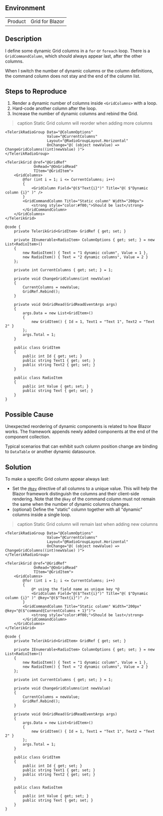 
## Environment

<table>
<tbody>
<tr>
<td>Product</td>
<td>Grid for Blazor</td>
</tr>
</tbody>
</table>

## Description

I define some dynamic Grid columns in a `for` or `foreach` loop. There is a `GridCommandColumn`, which should always appear last, after the other columns.

When I switch the number of dynamic columns or the column definitions, the command column does not stay and the end of the column list.

## Steps to Reproduce

1. Render a dynamic number of columns inside `<GridColumns>` with a loop.
1. Hard-code another column after the loop.
1. Increase the number of dynamic columns and rebind the Grid.

>caption Static Grid column will reorder when adding more columns

````RAZOR
<TelerikRadioGroup Data="@ColumnOptions"
                   Value="@CurrentColumns"
                   Layout="@RadioGroupLayout.Horizontal"
                   OnChange="@( (object newValue) => ChangeGridColumns((int)newValue) )">
</TelerikRadioGroup>

<TelerikGrid @ref="@GridRef"
             OnRead="@OnGridRead"
             TItem="@GridItem">
    <GridColumns>
        @for (int i = 1; i <= CurrentColumns; i++)
        {
            <GridColumn Field="@($"Text{i}")" Title="@( $"Dynamic column {i}" )" />
        }
        <GridCommandColumn Title="Static column" Width="200px">
            <strong style="color:#f00;">Should be last</strong>
        </GridCommandColumn>
    </GridColumns>
</TelerikGrid>

@code {
    private TelerikGrid<GridItem> GridRef { get; set; }

    private IEnumerable<RadioItem> ColumnOptions { get; set; } = new List<RadioItem>()
    {
        new RadioItem() { Text = "1 dynamic column", Value = 1 },
        new RadioItem() { Text = "2 dynamic columns", Value = 2 }
    };

    private int CurrentColumns { get; set; } = 1;

    private void ChangeGridColumns(int newValue)
    {
        CurrentColumns = newValue;
        GridRef.Rebind();
    }

    private void OnGridRead(GridReadEventArgs args)
    {
        args.Data = new List<GridItem>()
        {
            new GridItem() { Id = 1, Text1 = "Text 1", Text2 = "Text 2" }
        };
        args.Total = 1;
    }

    public class GridItem
    {
        public int Id { get; set; }
        public string Text1 { get; set; }
        public string Text2 { get; set; }
    }

    public class RadioItem
    {
        public int Value { get; set; }
        public string Text { get; set; }
    }
}
````

## Possible Cause

Unexpected reordering of dynamic components is related to how Blazor works. The framework appends newly added components at the end of the component collection.

Typical scenarios that can exhibit such column position change are binding to `DataTable` or another dynamic datasource.

## Solution

To make a specific Grid column appear always last:

* Set the [`@key`](https://docs.microsoft.com/en-us/aspnet/core/blazor/components/?view=aspnetcore-6.0#use-key-to-control-the-preservation-of-elements-and-components) directive of all columns to a unique value. This will help the Blazor framework distinguish the columns and their client-side rendering. Note that the `@key` of the command column must not remain the same when the number of dynamic columns changes.
* (optional) Define the "static" column together with all "dynamic" columns inside a single loop.

>caption Static Grid column will remain last when adding new columns

````RAZOR
<TelerikRadioGroup Data="@ColumnOptions"
                   Value="@CurrentColumns"
                   Layout="@RadioGroupLayout.Horizontal"
                   OnChange="@( (object newValue) => ChangeGridColumns((int)newValue) )">
</TelerikRadioGroup>

<TelerikGrid @ref="@GridRef"
             OnRead="@OnGridRead"
             TItem="@GridItem">
    <GridColumns>
        @for (int i = 1; i <= CurrentColumns; i++)
        {
            @* using the field name as unique key *@
            <GridColumn Field="@($"Text{i}")" Title="@( $"Dynamic column {i}" )" @key="@($"Text{i}")" />
        }
        <GridCommandColumn Title="Static column" Width="200px" @key="@($"command{CurrentColumns + 1}")">
            <strong style="color:#f00;">Should be last</strong>
        </GridCommandColumn>
    </GridColumns>
</TelerikGrid>

@code {
    private TelerikGrid<GridItem> GridRef { get; set; }

    private IEnumerable<RadioItem> ColumnOptions { get; set; } = new List<RadioItem>()
    {
        new RadioItem() { Text = "1 dynamic column", Value = 1 },
        new RadioItem() { Text = "2 dynamic columns", Value = 2 }
    };

    private int CurrentColumns { get; set; } = 1;

    private void ChangeGridColumns(int newValue)
    {
        CurrentColumns = newValue;
        GridRef.Rebind();
    }

    private void OnGridRead(GridReadEventArgs args)
    {
        args.Data = new List<GridItem>()
        {
            new GridItem() { Id = 1, Text1 = "Text 1", Text2 = "Text 2" }
        };
        args.Total = 1;
    }

    public class GridItem
    {
        public int Id { get; set; }
        public string Text1 { get; set; }
        public string Text2 { get; set; }
    }

    public class RadioItem
    {
        public int Value { get; set; }
        public string Text { get; set; }
    }
}
````
